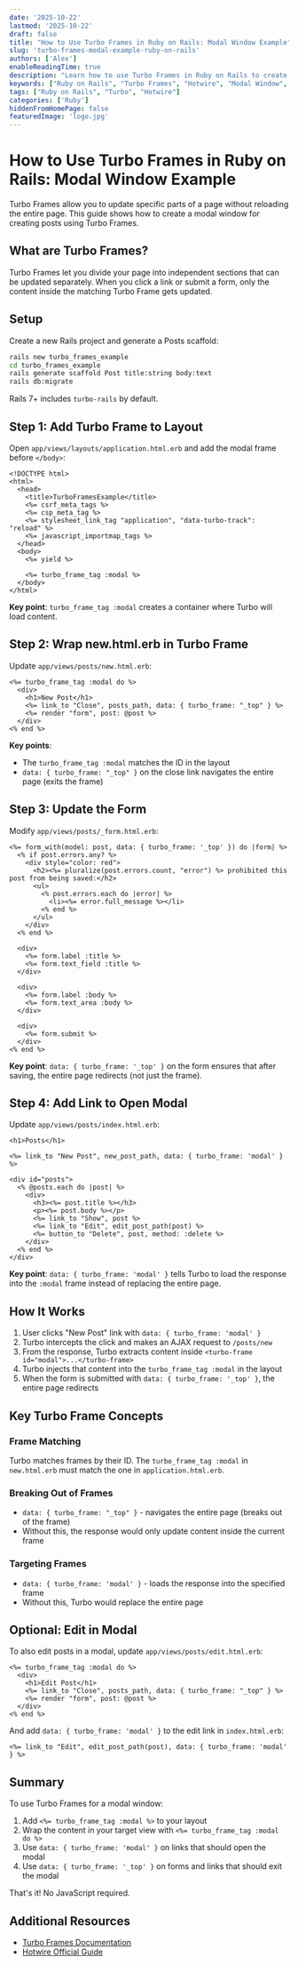 ```yaml
---
date: '2025-10-22'
lastmod: '2025-10-22'
draft: false
title: "How to Use Turbo Frames in Ruby on Rails: Modal Window Example"
slug: 'turbo-frames-modal-example-ruby-on-rails'
authors: ['Alex']
enableReadingTime: true
description: "Learn how to use Turbo Frames in Ruby on Rails to create a modal window for creating posts. A practical example focusing on the essential Turbo Frame concepts."
keywords: ["Ruby on Rails", "Turbo Frames", "Hotwire", "Modal Window", "Ruby", "Rails 7", "Turbo"]
tags: ["Ruby on Rails", "Turbo", "Hotwire"]
categories: ['Ruby']
hiddenFromHomePage: false
featuredImage: 'logo.jpg'
---
```


# How to Use Turbo Frames in Ruby on Rails: Modal Window Example

Turbo Frames allow you to update specific parts of a page without reloading the entire page. This guide shows how to create a modal window for creating posts using Turbo Frames.

## What are Turbo Frames?

Turbo Frames let you divide your page into independent sections that can be updated separately. When you click a link or submit a form, only the content inside the matching Turbo Frame gets updated.

## Setup

Create a new Rails project and generate a Posts scaffold:

```bash
rails new turbo_frames_example
cd turbo_frames_example
rails generate scaffold Post title:string body:text
rails db:migrate
```

Rails 7+ includes `turbo-rails` by default.

## Step 1: Add Turbo Frame to Layout

Open `app/views/layouts/application.html.erb` and add the modal frame before `</body>`:

```erb
<!DOCTYPE html>
<html>
  <head>
    <title>TurboFramesExample</title>
    <%= csrf_meta_tags %>
    <%= csp_meta_tag %>
    <%= stylesheet_link_tag "application", "data-turbo-track": "reload" %>
    <%= javascript_importmap_tags %>
  </head>
  <body>
    <%= yield %>

    <%= turbo_frame_tag :modal %>
  </body>
</html>
```

**Key point**: `turbo_frame_tag :modal` creates a container where Turbo will load content.

## Step 2: Wrap new.html.erb in Turbo Frame

Update `app/views/posts/new.html.erb`:

```erb
<%= turbo_frame_tag :modal do %>
  <div>
    <h1>New Post</h1>
    <%= link_to "Close", posts_path, data: { turbo_frame: "_top" } %>
    <%= render "form", post: @post %>
  </div>
<% end %>
```

**Key points**:
- The `turbo_frame_tag :modal` matches the ID in the layout
- `data: { turbo_frame: "_top" }` on the close link navigates the entire page (exits the frame)

## Step 3: Update the Form

Modify `app/views/posts/_form.html.erb`:

```erb
<%= form_with(model: post, data: { turbo_frame: '_top' }) do |form| %>
  <% if post.errors.any? %>
    <div style="color: red">
      <h2><%= pluralize(post.errors.count, "error") %> prohibited this post from being saved:</h2>
      <ul>
        <% post.errors.each do |error| %>
          <li><%= error.full_message %></li>
        <% end %>
      </ul>
    </div>
  <% end %>

  <div>
    <%= form.label :title %>
    <%= form.text_field :title %>
  </div>

  <div>
    <%= form.label :body %>
    <%= form.text_area :body %>
  </div>

  <div>
    <%= form.submit %>
  </div>
<% end %>
```

**Key point**: `data: { turbo_frame: '_top' }` on the form ensures that after saving, the entire page redirects (not just the frame).

## Step 4: Add Link to Open Modal

Update `app/views/posts/index.html.erb`:

```erb
<h1>Posts</h1>

<%= link_to "New Post", new_post_path, data: { turbo_frame: 'modal' } %>

<div id="posts">
  <% @posts.each do |post| %>
    <div>
      <h3><%= post.title %></h3>
      <p><%= post.body %></p>
      <%= link_to "Show", post %>
      <%= link_to "Edit", edit_post_path(post) %>
      <%= button_to "Delete", post, method: :delete %>
    </div>
  <% end %>
</div>
```

**Key point**: `data: { turbo_frame: 'modal' }` tells Turbo to load the response into the `:modal` frame instead of replacing the entire page.

## How It Works

1. User clicks "New Post" link with `data: { turbo_frame: 'modal' }`
2. Turbo intercepts the click and makes an AJAX request to `/posts/new`
3. From the response, Turbo extracts content inside `<turbo-frame id="modal">...</turbo-frame>`
4. Turbo injects that content into the `turbo_frame_tag :modal` in the layout
5. When the form is submitted with `data: { turbo_frame: '_top' }`, the entire page redirects

## Key Turbo Frame Concepts

### Frame Matching
Turbo matches frames by their ID. The `turbo_frame_tag :modal` in `new.html.erb` must match the one in `application.html.erb`.

### Breaking Out of Frames
- `data: { turbo_frame: "_top" }` - navigates the entire page (breaks out of the frame)
- Without this, the response would only update content inside the current frame

### Targeting Frames
- `data: { turbo_frame: 'modal' }` - loads the response into the specified frame
- Without this, Turbo would replace the entire page

## Optional: Edit in Modal

To also edit posts in a modal, update `app/views/posts/edit.html.erb`:

```erb
<%= turbo_frame_tag :modal do %>
  <div>
    <h1>Edit Post</h1>
    <%= link_to "Close", posts_path, data: { turbo_frame: "_top" } %>
    <%= render "form", post: @post %>
  </div>
<% end %>
```

And add `data: { turbo_frame: 'modal' }` to the edit link in `index.html.erb`:

```erb
<%= link_to "Edit", edit_post_path(post), data: { turbo_frame: 'modal' } %>
```

## Summary

To use Turbo Frames for a modal window:

1. Add `<%= turbo_frame_tag :modal %>` to your layout
2. Wrap the content in your target view with `<%= turbo_frame_tag :modal do %>`
3. Use `data: { turbo_frame: 'modal' }` on links that should open the modal
4. Use `data: { turbo_frame: '_top' }` on forms and links that should exit the modal

That's it! No JavaScript required.

## Additional Resources

- [Turbo Frames Documentation](https://turbo.hotwired.dev/handbook/frames)
- [Hotwire Official Guide](https://hotwired.dev/)
